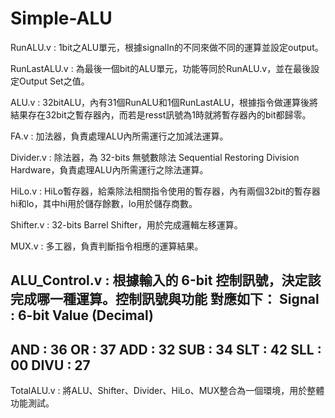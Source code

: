 # Simple-ALU

RunALU.v : 1bit之ALU單元，根據signalIn的不同來做不同的運算並設定output。

RunLastALU.v : 為最後一個bit的ALU單元，功能等同於RunALU.v，並在最後設定Output Set之值。

ALU.v : 32bitALU，內有31個RunALU和1個RunLastALU，根據指令做運算後將結果存在32bit之暫存器內，而若是resst訊號為1時就將暫存器內的bit都歸零。

FA.v : 加法器，負責處理ALU內所需運行之加減法運算。

Divider.v : 除法器，為 32-bits 無號數除法 Sequential Restoring Division Hardware，負責處理ALU內所需運行之除法運算。

HiLo.v : HiLo暫存器，給乘除法相關指令使用的暫存器，內有兩個32bit的暫存器hi和lo，其中hi用於儲存餘數，lo用於儲存商數。

Shifter.v : 32-bits Barrel Shifter，用於完成邏輯左移運算。

MUX.v : 多工器，負責判斷指令相應的運算結果。

ALU_Control.v : 根據輸入的 6-bit 控制訊號，決定該完成哪一種運算。控制訊號與功能
對應如下：
 Signal : 6-bit Value (Decimal)
 --------------------------
 AND : 36
 OR : 37
 ADD : 32
 SUB : 34
 SLT : 42
 SLL : 00
 DIVU : 27
 --------------------------
 
TotalALU.v : 將ALU、Shifter、Divider、HiLo、MUX整合為一個環境，用於整體功能測試。


